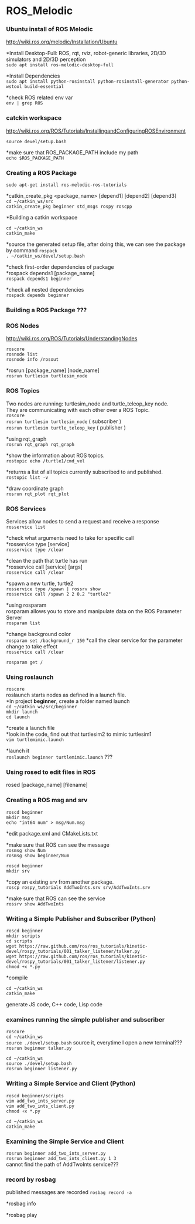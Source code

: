# ROS_Melodic
### Ubuntu install of ROS Melodic  
http://wiki.ros.org/melodic/Installation/Ubuntu

*Install Desktop-Full:  ROS, rqt, rviz, robot-generic libraries, 2D/3D simulators and 2D/3D perception  
```sudo apt install ros-melodic-desktop-full```

*Install Dependencies  
```sudo apt install python-rosinstall python-rosinstall-generator python-wstool build-essential```

*check ROS related env var  
```env | grep ROS```

### catckin workspace
http://wiki.ros.org/ROS/Tutorials/InstallingandConfiguringROSEnvironment

```source devel/setup.bash```

*make sure that ROS_PACKAGE_PATH include my path  
```echo $ROS_PACKAGE_PATH```

### Creating a ROS Package
```sudo apt-get install ros-melodic-ros-tutorials```
  
*catkin_create_pkg <package_name> [depend1] [depend2] [depend3]   
```cd ~/catkin_ws/src```  
```catkin_create_pkg beginner std_msgs rospy roscpp```

*Building a catkin workspace  
```
cd ~/catkin_ws
catkin_make
```
 
*source the generated setup file, after doing this, we can see the package by command ```rospack```  
```. ~/catkin_ws/devel/setup.bash```  

*check first-order dependencies of package  
*rospack depends1 [package_name]  
```rospack depends1 beginner``` 

*check all nested dependencies  
```rospack depends beginner```  

### Building a ROS Package ???  

### ROS Nodes
http://wiki.ros.org/ROS/Tutorials/UnderstandingNodes

```roscore```  
```rosnode list```  
```rosnode info /rosout```  

*rosrun [package_name] [node_name]  
```rosrun turtlesim turtlesim_node```  

### ROS Topics  
Two nodes are running: turtlesim_node and turtle_teleop_key node.  
They are communicating with each other over a ROS Topic.  
```roscore```  
```rosrun turtlesim turtlesim_node```  ( subscriber )  
```rosrun turtlesim turtle_teleop_key```  ( publisher )  

*using rqt_graph  
```rosrun rqt_graph rqt_graph```  

*show the information about ROS topics.  
```rostopic echo /turtle1/cmd_vel```

*returns a list of all topics currently subscribed to and published.  
```rostopic list -v```  

*draw coordinate graph  
```rosrun rqt_plot rqt_plot```  

### ROS Services  
Services allow nodes to send a request and receive a response  
```rosservice list```  

*check what arguments need to take for specific call  
*rosservice type [service]  
```rosservice type /clear```  

*clean the path that turtle has run  
*rosservice call [service] [args]  
```rosservice call /clear```  

*spawn a new turtle, turtle2  
```rosservice type /spawn | rossrv show```  
```rosservice call /spawn 2 2 0.2 "turtle2"```  

*using rosparam  
rosparam allows you to store and manipulate data on the ROS Parameter Server  
```rosparam list```  

*change background color  
```rosparam set /background_r 150```
*call the clear service for the parameter change to take effect  
```rosservice call /clear```  

```rosparam get /```  

### Using roslaunch  
```roscore```  
roslaunch starts nodes as defined in a launch file.  
*In project **beginner**, create a folder named launch  
```cd ~/catkin_ws/src/beginner```  
```mkdir launch```  
```cd launch```  

*create a launch file  
*look in the code, find out that turtlesim2 to mimic turtlesim1   
```vim turtlemimic.launch```  

*launch it  
```roslaunch beginner turtlemimic.launch```
???   

### Using rosed to edit files in ROS   
rosed [package_name] [filename]  

### Creating a ROS msg and srv  
```
roscd beginner
mkdir msg
echo "int64 num" > msg/Num.msg
```
*edit package.xml and CMakeLists.txt   

*make sure that ROS can see the message  
```rosmsg show Num```  
```rosmsg show beginner/Num```   

```
roscd beginner
mkdir srv
```  
*copy an existing srv from another package.  
```roscp rospy_tutorials AddTwoInts.srv srv/AddTwoInts.srv```  

*make sure that ROS can see the service   
```rossrv show AddTwoInts```  

### Writing a Simple Publisher and Subscriber (Python)  
```
roscd beginner  
mkdir scripts  
cd scripts
wget https://raw.github.com/ros/ros_tutorials/kinetic-devel/rospy_tutorials/001_talker_listener/talker.py   
wget https://raw.github.com/ros/ros_tutorials/kinetic-devel/rospy_tutorials/001_talker_listener/listener.py  
chmod +x *.py  
```

*compile  
```
cd ~/catkin_ws
catkin_make
```  
generate JS code, C++ code, Lisp code  


### examines running the simple publisher and subscriber   
```roscore```  
```cd ~/catkin_ws```  
```source ./devel/setup.bash```    source it, everytime I open a new terminal???    
```rosrun beginner talker.py```   

```cd ~/catkin_ws```  
```source ./devel/setup.bash ```  
```rosrun beginner listener.py```   

### Writing a Simple Service and Client (Python)
```roscd beginner/scripts```  
```vim add_two_ints_server.py```  
```vim add_two_ints_client.py```  
```chmod +x *.py```  

```cd ~/catkin_ws```  
```catkin_make```  

### Examining the Simple Service and Client  
```rosrun beginner add_two_ints_server.py```  
```rosrun beginner add_two_ints_client.py 1 3```  
cannot find the path of AddTwoInts service???   

### record by rosbag  
published messages are recorded 
```rosbag record -a```  

*rosbag info <your bagfile>   
  
*rosbag play <your bagfile>   
  
















  

